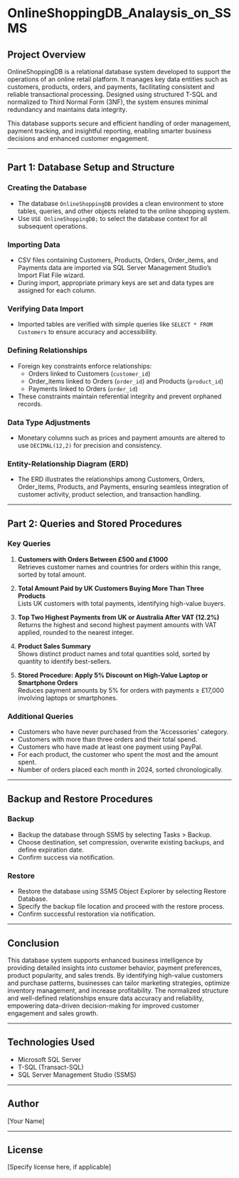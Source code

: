 # OnlineShoppingDB_Analaysis_on_SSMS

## Project Overview
OnlineShoppingDB is a relational database system developed to support the operations of an online retail platform. It manages key data entities such as customers, products, orders, and payments, facilitating consistent and reliable transactional processing. Designed using structured T-SQL and normalized to Third Normal Form (3NF), the system ensures minimal redundancy and maintains data integrity.

This database supports secure and efficient handling of order management, payment tracking, and insightful reporting, enabling smarter business decisions and enhanced customer engagement.

---

## Part 1: Database Setup and Structure

### Creating the Database
- The database `OnlineShoppingDB` provides a clean environment to store tables, queries, and other objects related to the online shopping system.
- Use `USE OnlineShoppingDB;` to select the database context for all subsequent operations.

### Importing Data
- CSV files containing Customers, Products, Orders, Order_items, and Payments data are imported via SQL Server Management Studio’s Import Flat File wizard.
- During import, appropriate primary keys are set and data types are assigned for each column.

### Verifying Data Import
- Imported tables are verified with simple queries like `SELECT * FROM Customers` to ensure accuracy and accessibility.

### Defining Relationships
- Foreign key constraints enforce relationships:
  - Orders linked to Customers (`customer_id`)
  - Order_items linked to Orders (`order_id`) and Products (`product_id`)
  - Payments linked to Orders (`order_id`)
- These constraints maintain referential integrity and prevent orphaned records.

### Data Type Adjustments
- Monetary columns such as prices and payment amounts are altered to use `DECIMAL(12,2)` for precision and consistency.

### Entity-Relationship Diagram (ERD)
- The ERD illustrates the relationships among Customers, Orders, Order_items, Products, and Payments, ensuring seamless integration of customer activity, product selection, and transaction handling.

---

## Part 2: Queries and Stored Procedures

### Key Queries
1. **Customers with Orders Between £500 and £1000**  
   Retrieves customer names and countries for orders within this range, sorted by total amount.

2. **Total Amount Paid by UK Customers Buying More Than Three Products**  
   Lists UK customers with total payments, identifying high-value buyers.

3. **Top Two Highest Payments from UK or Australia After VAT (12.2%)**  
   Returns the highest and second highest payment amounts with VAT applied, rounded to the nearest integer.

4. **Product Sales Summary**  
   Shows distinct product names and total quantities sold, sorted by quantity to identify best-sellers.

5. **Stored Procedure: Apply 5% Discount on High-Value Laptop or Smartphone Orders**  
   Reduces payment amounts by 5% for orders with payments ≥ £17,000 involving laptops or smartphones.

### Additional Queries
- Customers who have never purchased from the 'Accessories' category.
- Customers with more than three orders and their total spend.
- Customers who have made at least one payment using PayPal.
- For each product, the customer who spent the most and the amount spent.
- Number of orders placed each month in 2024, sorted chronologically.

---

## Backup and Restore Procedures

### Backup
- Backup the database through SSMS by selecting Tasks > Backup.
- Choose destination, set compression, overwrite existing backups, and define expiration date.
- Confirm success via notification.

### Restore
- Restore the database using SSMS Object Explorer by selecting Restore Database.
- Specify the backup file location and proceed with the restore process.
- Confirm successful restoration via notification.

---

## Conclusion

This database system supports enhanced business intelligence by providing detailed insights into customer behavior, payment preferences, product popularity, and sales trends. By identifying high-value customers and purchase patterns, businesses can tailor marketing strategies, optimize inventory management, and increase profitability. The normalized structure and well-defined relationships ensure data accuracy and reliability, empowering data-driven decision-making for improved customer engagement and sales growth.

---

## Technologies Used
- Microsoft SQL Server
- T-SQL (Transact-SQL)
- SQL Server Management Studio (SSMS)

---

## Author
[Your Name]

---

## License
[Specify license here, if applicable]
